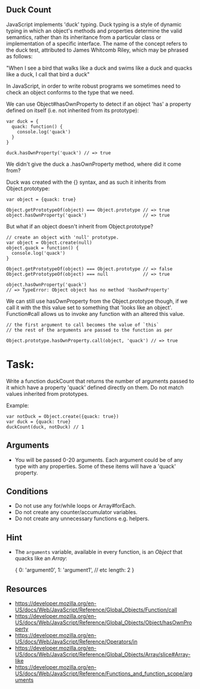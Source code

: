 ## Duck Count

JavaScript implements 'duck' typing. Duck typing is a style of dynamic typing in which an object's methods and properties determine the valid semantics, rather than its inheritance from a particular class or implementation of a specific interface. The name of the concept refers to the duck test, attributed to James Whitcomb Riley, which may be phrased as follows:

  "When I see a bird that walks like a duck and swims like a duck and quacks like a duck, I call that bird a duck"

In JavaScript, in order to write robust programs we sometimes need to check an object conforms to the type that we need.

We can use Object#hasOwnProperty to detect if an object 'has' a property defined on itself (i.e. not inherited from its prototype):

    var duck = {
      quack: function() {
        console.log('quack')
      }
    }

    duck.hasOwnProperty('quack') // => true

We didn't give the duck a .hasOwnProperty method, where did it come from?

Duck was created with the {} syntax, and as such it inherits from Object.prototype:

    var object = {quack: true}

    Object.getPrototypeOf(object) === Object.prototype // => true
    object.hasOwnProperty('quack')                     // => true

But what if an object doesn't inherit from Object.prototype?

    // create an object with 'null' prototype.
    var object = Object.create(null)
    object.quack = function() {
      console.log('quack')
    }

    Object.getPrototypeOf(object) === Object.prototype // => false
    Object.getPrototypeOf(object) === null             // => true

    object.hasOwnProperty('quack')
    // => TypeError: Object object has no method 'hasOwnProperty'

We can still use hasOwnProperty from the Object.prototype though, if we call it with the this value set to something that 'looks like an object'. Function#call allows us to invoke any function with an altered this value.

    // the first argument to call becomes the value of `this`
    // the rest of the arguments are passed to the function as per

    Object.prototype.hasOwnProperty.call(object, 'quack') // => true

# Task:

Write a function duckCount that returns the number of arguments passed to it which have a property 'quack' defined directly on them. Do not match values inherited from prototypes.

Example:

    var notDuck = Object.create({quack: true})
    var duck = {quack: true}
    duckCount(duck, notDuck) // 1

## Arguments

  * You will be passed 0-20 arguments. Each argument could be of any type with any properties. Some of these items will have a 'quack' property.

## Conditions

  * Do not use any for/while loops or Array#forEach.
  * Do not create any counter/accumulator variables.
  * Do not create any unnecessary functions e.g. helpers.

## Hint

  * The `arguments` variable, available in every function, is an *Object* that quacks like an *Array*:

    {
      0: 'argument0',
      1: 'argument1', // etc
      length: 2
    }

## Resources

  * https://developer.mozilla.org/en-US/docs/Web/JavaScript/Reference/Global_Objects/Function/call
  * https://developer.mozilla.org/en-US/docs/Web/JavaScript/Reference/Global_Objects/Object/hasOwnProperty
  * https://developer.mozilla.org/en-US/docs/Web/JavaScript/Reference/Operators/in
  * https://developer.mozilla.org/en-US/docs/Web/JavaScript/Reference/Global_Objects/Array/slice#Array-like
  * https://developer.mozilla.org/en-US/docs/Web/JavaScript/Reference/Functions_and_function_scope/arguments

